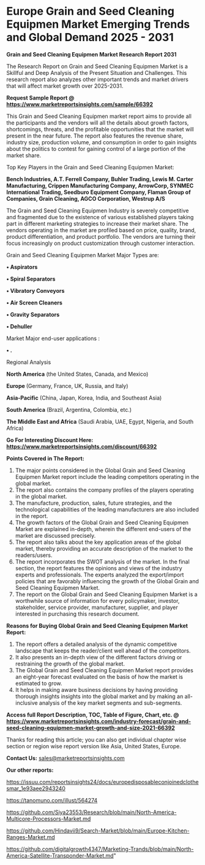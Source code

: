 # Europe Grain and Seed Cleaning Equipmen Market Emerging Trends and Global Demand 2025 - 2031

<strong>Grain and Seed Cleaning Equipmen Market Research Report 2031</strong>

The Research Report on Grain and Seed Cleaning Equipmen Market is a Skillful and Deep Analysis of the Present Situation and Challenges. This research report also analyzes other important trends and market drivers that will affect market growth over 2025-2031.

<strong>Request Sample Report @ <a href=https://www.marketreportsinsights.com/sample/66392>https://www.marketreportsinsights.com/sample/66392</a></strong>

This Grain and Seed Cleaning Equipmen market report aims to provide all the participants and the vendors will all the details about growth factors, shortcomings, threats, and the profitable opportunities that the market will present in the near future. The report also features the revenue share, industry size, production volume, and consumption in order to gain insights about the politics to contest for gaining control of a large portion of the market share.

Top Key Players in the Grain and Seed Cleaning Equipmen Market:

<strong>Bench Industries, A.T. Ferrell Company, Buhler Trading, Lewis M. Carter Manufacturing, Crippen Manufacturing Company, ArrowCorp, SYNMEC International Trading, Seedburo Equipment Company, Flaman Group of Companies, Grain Cleaning, AGCO Corporation, Westrup A/S</strong>

The Grain and Seed Cleaning Equipmen Industry is severely competitive and fragmented due to the existence of various established players taking part in different marketing strategies to increase their market share. The vendors operating in the market are profiled based on price, quality, brand, product differentiation, and product portfolio. The vendors are turning their focus increasingly on product customization through customer interaction.

Grain and Seed Cleaning Equipmen Market Major Types are:

<strong>• Aspirators

• Spiral Separators

• Vibratory Conveyors

• Air Screen Cleaners

• Gravity Separators

• Dehuller</strong>

Market Major end-user applications :

<strong>• .</strong>

Regional Analysis

</u><strong><b>North America</b></strong> (the United States, Canada, and Mexico)

<strong><b>Europe </b></strong>(Germany, France, UK, Russia, and Italy)

<strong><b>Asia-Pacific</b></strong> (China, Japan, Korea, India, and Southeast Asia)

<strong><b>South America</b></strong> (Brazil, Argentina, Colombia, etc.)

<strong><b>The Middle East and Africa</b></strong> (Saudi Arabia, UAE, Egypt, Nigeria, and South Africa)

<strong>Go For Interesting Discount Here: <a href=https://www.marketreportsinsights.com/discount/66392>https://www.marketreportsinsights.com/discount/66392</a></strong>

<strong>Points Covered in The Report:</strong>
<ol>
  <li>The major points considered in the Global Grain and Seed Cleaning Equipmen Market report include the leading competitors operating in the global market.</li>
  <li>The report also contains the company profiles of the players operating in the global market.</li>
  <li>The manufacture, production, sales, future strategies, and the technological capabilities of the leading manufacturers are also included in the report.</li>
  <li>The growth factors of the Global Grain and Seed Cleaning Equipmen Market are explained in-depth, wherein the different end-users of the market are discussed precisely.</li>
  <li>The report also talks about the key application areas of the global market, thereby providing an accurate description of the market to the readers/users.</li>
  <li>The report incorporates the SWOT analysis of the market. In the final section, the report features the opinions and views of the industry experts and professionals. The experts analyzed the export/import policies that are favorably influencing the growth of the Global Grain and Seed Cleaning Equipmen Market.</li>
  <li>The report on the Global Grain and Seed Cleaning Equipmen Market is a worthwhile source of information for every policymaker, investor, stakeholder, service provider, manufacturer, supplier, and player interested in purchasing this research document.</li>
</ol>
<strong>Reasons for Buying Global Grain and Seed Cleaning Equipmen Market Report:</strong>

<ol>
  <li>The report offers a detailed analysis of the dynamic competitive landscape that keeps the reader/client well ahead of the competitors.</li>
  <li>It also presents an in-depth view of the different factors driving or restraining the growth of the global market.</li>
  <li>The Global Grain and Seed Cleaning Equipmen Market report provides an eight-year forecast evaluated on the basis of how the market is estimated to grow.</li>
  <li>It helps in making aware business decisions by having providing thorough insights insights into the global market and by making an all-inclusive analysis of the key market segments and sub-segments.</li>
</ol>
<strong>Access full Report Description, TOC, Table of Figure, Chart, etc. @ <a href=https://www.marketreportsinsights.com/industry-forecast/grain-and-seed-cleaning-equipmen-market-growth-and-size-2021-66392>https://www.marketreportsinsights.com/industry-forecast/grain-and-seed-cleaning-equipmen-market-growth-and-size-2021-66392</a></strong>


Thanks for reading this article; you can also get individual chapter wise section or region wise report version like Asia, United States, Europe.

<strong>Contact Us:</strong>
sales@marketreportsinsights.com

<strong>Our other reports:</strong>

<a href=https://issuu.com/reportsinsights24/docs/europedisposableconjoinedclothesmar_1e93aee2943240>https://issuu.com/reportsinsights24/docs/europedisposableconjoinedclothesmar_1e93aee2943240</a>

<a href=https://tanomuno.com/illust/564274>https://tanomuno.com/illust/564274</a>

<a href=https://github.com/Siya23553/Research/blob/main/North-America-Multicore-Processors-Market.md>https://github.com/Siya23553/Research/blob/main/North-America-Multicore-Processors-Market.md</a>

<a href=https://github.com/Hindavii9/Search-Market/blob/main/Europe-Kitchen-Ranges-Market.md>https://github.com/Hindavii9/Search-Market/blob/main/Europe-Kitchen-Ranges-Market.md</a>

<a href=https://github.com/digitalgrowth4347/Marketing-Trands/blob/main/North-America-Satellite-Transponder-Market.md>https://github.com/digitalgrowth4347/Marketing-Trands/blob/main/North-America-Satellite-Transponder-Market.md</a>"
